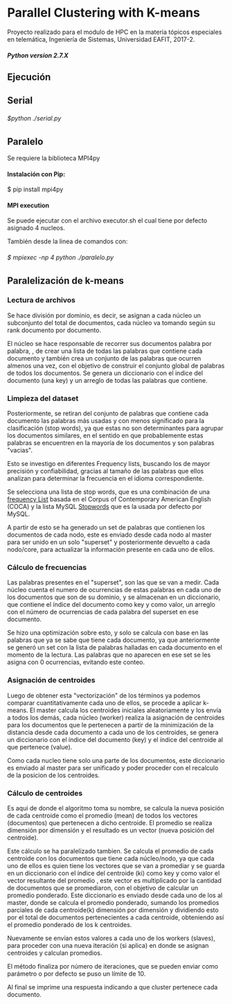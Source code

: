 # Parallel Clustering with K-means

Proyecto realizado para el modulo de HPC en la materia tópicos especiales en
telemática, Ingeniería de Sistemas, Universidad EAFIT, 2017-2.

##### Python version 2.7.X

## Ejecución

## Serial
######  $python ./serial.py

## Paralelo
Se requiere la biblioteca MPI4py

#### Instalación con Pip:
  $ pip install mpi4py
#### MPI execution

  Se puede ejecutar con el archivo executor.sh
  el cual tiene por defecto asignado 4 nucleos.

  También desde la linea de comandos con:
###### $ mpiexec -np 4 python ./paralelo.py


## Paralelización de k-means
### Lectura de archivos
Se hace división por dominio, es decir, se asignan a cada núcleo un subconjunto
 del total de documentos, cada núcleo va tomando según su rank documento por documento.

El núcleo se hace responsable de recorrer sus documentos palabra por palabra,
, de crear una lista de todas las palabras que contiene cada documento y
también crea un conjunto de las palabras que ocurren almenos una vez,
con el objetivo de construir el conjunto global de palabras de todos los documentos.
Se genera un diccionario con el indice del documento (una key) y un arreglo de
todas las palabras que contiene.

### Limpieza del dataset

Posteriormente, se retiran del conjunto de palabras que contiene cada documento
las palabras más usadas y con menos significado para  la clasificación (stop words),
 ya que estas no son determinantes para agrupar los documentos similares, en el
sentido en que probablemente estas palabras se encuentren en la mayoría de los
documentos y son palabras "vacias".

Esto se investigo en diferentes Frequency lists, buscando los de mayor precisión
y confiabilidad, gracias al tamaño de las palabras que ellos analizan para
determinar la frecuencia en el idioma correspondiente.

Se selecciona una lista de stop words, que es una combinación de una [frequency List](https://www.wordfrequency.info) basada en el
Corpus of Contemporary American English (COCA) y la lista MySQL
[Stopwords](https://www.ranks.nl/stopwords) que es la usada por defecto
por MySQL.

A partir de esto se ha generado un set de palabras que contienen los documentos
de cada nodo, este es enviado desde cada nodo al master para ser unido en un
solo "superset" y posteriormente devuelto a cada nodo/core, para actualizar la
información presente en cada uno de ellos.

### Cálculo de frecuencias
Las palabras presentes en el "superset", son las que se van a medir.
Cada núcleo cuenta el numero de ocurrencias de estas palabras en cada uno de
los documentos que son de su dominio, y se almacenan en un diccionario,
que contiene el índice del documento como key y como valor, un arreglo con el número
de ocurrencias de cada palabra del superset en ese documento.

Se hizo una optimización sobre esto, y solo se calcula con base en las palabras que ya se sabe que
tiene cada documento, ya que anteriormente se generó un set con la
lista de palabras halladas en cada documento en el momento de la lectura.
Las palabras que no aparecen en ese set se les asigna con 0 ocurrencias, evitando
este conteo.

### Asignación de centroides
Luego de obtener esta "vectorización" de los términos ya podemos comparar
cuantitativamente cada uno de ellos, se procede a aplicar k-means.
El master calcula los centroides iniciales aleatoriamente y los envía a todos los demás,
cada núcleo (worker) realiza la asignación de centroides para los documentos que le pertenecen
a partir de la minimización de la distancia desde cada documento a cada uno de
los centroides, se genera un diccionario con el índice del documento (key) y el
índice del centroide al que pertenece (value).

Como cada nucleo tiene solo una parte de los documentos, este diccionario es
enviado al master para ser unificado y poder proceder con el recalculo de la
posicion de los centroides.

### Cálculo de centroides
Es aqui de donde el algoritmo toma su nombre, se calcula la nueva posición de cada
centroide como el promedio (mean) de todos los vectores (documentos) que pertenecen a
dicho centroide. El promedio se realiza dimensión por dimensión y el resultado
es un vector (nueva posición del centroide).

Este cálculo se ha paralelizado tambien. Se calcula el promedio de cada centroide
con los documentos que tiene cada núcleo/nodo, ya que cada uno de ellos es quien
tiene los vectores que se van a promediar y se guarda en un diccionario con el
índice del centroide (ki) como key y como valor el vector resultante del promedio
, este vector es multiplicado por la cantidad de documentos que se promediaron,
con el objetivo de calcular un promedio ponderado.
Este diccionario es enviado desde cada uno de los al master, donde se calcula el
promedio ponderado, sumando los promedios parciales de cada centroide(k)
dimensión por dimensión y dividiendo esto por el total de documentos pertenecientes
a cada centroide, obteniendo así el promedio ponderado de los k centroides.

Nuevamente se envían estos valores a cada uno de los workers (slaves), para
proceder con una nueva iteración (si aplica) en donde se asignan centroides y
calculan promedios.

El método finaliza por número de iteraciones, que se pueden enviar como parámetro
o por defecto se puso un límite de 10.

Al final se imprime una respuesta indicando a que cluster pertenece cada documento.
